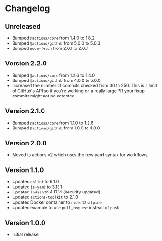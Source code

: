 # Changelog

## Unreleased

- Bumped `@actions/core` from 1.4.0 to 1.8.2
- Bumped `@actions/github` from 5.0.0 to 5.0.3
- Bumped `node-fetch` from 2.6.1 to 2.6.7

## Version 2.2.0

- Bumped `@actions/core` from 1.2.6 to 1.4.0
- Bumped `@actions/github` from 4.0.0 to 5.0.0
- Increased the number of commits checked from 30 to 250.
  This is a limit of GitHub's API so if you're working on a really large PR your fixup commits might not be detected.

## Version 2.1.0

- Bumped `@actions/core` from 1.1.0 to 1.2.6
- Bumped `@actions/github` from 1.0.0 to 4.0.0

## Version 2.0.0

- Moved to actions v2 which uses the new yaml syntax for workflows.

## Version 1.1.0

- Updated `eslint` to 6.1.0
- Updated `js-yaml` to 3.13.1
- Updated `lodash` to 4.17.14 (security updated)
- Updated `actions-toolkit` to 2.1.0
- Updated Docker container to `node:12-alpine`
- Updated example to use `pull_request` instead of `push`

## Version 1.0.0

- Initial release
